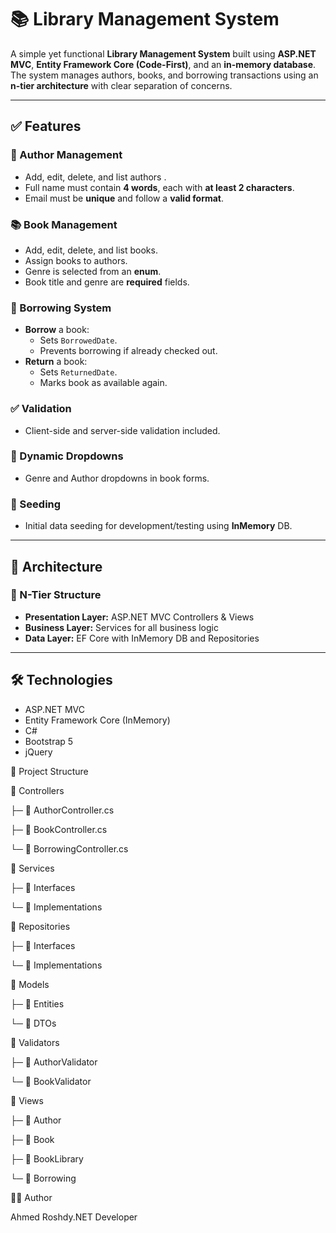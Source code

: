 
# 📚 Library Management System

A simple yet functional **Library Management System** built using **ASP.NET MVC**, **Entity Framework Core (Code-First)**, and an **in-memory database**. The system manages authors, books, and borrowing transactions using an **n-tier architecture** with clear separation of concerns.

---

## ✅ Features

### 📖 Author Management
- Add, edit, delete, and list authors .
- Full name must contain **4 words**, each with **at least 2 characters**.
- Email must be **unique** and follow a **valid format**.

### 📚 Book Management
- Add, edit, delete, and list books.
- Assign books to authors.
- Genre is selected from an **enum**.
- Book title and genre are **required** fields.

### 🔁 Borrowing System
- **Borrow** a book:
  - Sets `BorrowedDate`.
  - Prevents borrowing if already checked out.
- **Return** a book:
  - Sets `ReturnedDate`.
  - Marks book as available again.

### ✅ Validation
- Client-side and server-side validation included.

### 🎯 Dynamic Dropdowns
- Genre and Author dropdowns in book forms.

### 🌱 Seeding
- Initial data seeding for development/testing using **InMemory** DB.

---

## 🧱 Architecture

### 🔹 N-Tier Structure

- **Presentation Layer:** ASP.NET MVC Controllers & Views
- **Business Layer:** Services for all business logic
- **Data Layer:** EF Core with InMemory DB and Repositories

---

## 🛠 Technologies

- ASP.NET MVC  
- Entity Framework Core (InMemory)  
- C#  
- Bootstrap 5  
- jQuery  

📂 Project Structure

📁 Controllers

├─ 📄 AuthorController.cs

├─ 📄 BookController.cs


└─ 📄 BorrowingController.cs



📁 Services

├─ 📁 Interfaces

└─ 📁 Implementations


📁 Repositories

├─ 📁 Interfaces

└─ 📁 Implementations



📁 Models

├─ 📁 Entities


└─ 📁 DTOs


📁 Validators

  ├─ 📁 AuthorValidator 


  └─ 📁 BookValidator 


📁 Views

├─ 📁 Author

├─ 📁 Book

├─ 📁 BookLibrary

└─ 📁 Borrowing



🧑‍💻 Author

Ahmed Roshdy.NET Developer
